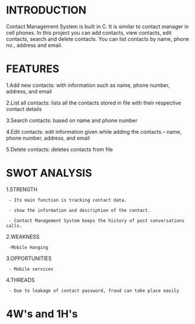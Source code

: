 # INTRODUCTION

Contact Management System is built in C. It is similar to contact manager in cell phones. In this project you can add contacts, view contacts, edit contacts, search and delete contacts. You can list contacts by name, phone no., address and email.

# FEATURES

1.Add new contacts: with information such as name, phone number, address, and email

2.List all contacts: lists all the contacts stored in file with their respective contact details

3.Search contacts: based on name and phone number

4.Edit contacts: edit information given while adding the contacts – name, phone number, address, and email

5.Delete contacts: deletes contacts from file

# SWOT ANALYSIS

1.STRENGTH

     - Its main function is tracking contact data.

     - show the information and description of the contact.

     - Contact Management System keeps the history of past conversations calls.

2.WEAKNESS  
    
     -Mobile Hanging

3.OPPORTUNITIES

     - Mobile services

4.THREADS

     - Due to leakage of contact password, fraud can take place easily

# 4W's and 1H's     



        